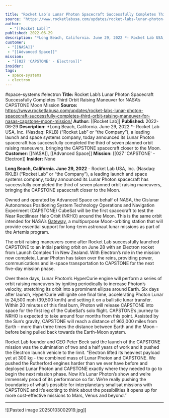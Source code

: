```yaml
---

title: "Rocket Lab’s Lunar Photon Spacecraft Successfully Completes Third Orbit Raising Maneuver for NASA’s CAPSTONE Moon Mission "
source: "https://www.rocketlabusa.com/updates/rocket-labs-lunar-photon-spacecraft-successfully-completes-third-orbit-raising-maneuver-for-nasas-capstone-moon-mission/"
author:
  - "[[Rocket Lab]]"
published: 2022-06-29
description: "*Long Beach, California. June 29, 2022 *- Rocket Lab USA, Inc. (Nasdaq: RKLB) (“Rocket Lab” or “the Company”), a leading launch and space systems company, today announced its Lunar Photon spacecraft has successfully completed the third of seven planned orbit raising maneuvers, bringing the CAPSTONE spacecraft closer to the Moon."
customer:
 - "[[NASA]]"
 - "[[Advanced Space]]"
mission:
 - "[[027 'CAPSTONE' - Electron]]"
insider:
tags:
 - space-systems
 - electron
---
```


#space-systems #electron
**Title:** Rocket Lab’s Lunar Photon Spacecraft Successfully Completes Third Orbit Raising Maneuver for NASA’s CAPSTONE Moon Mission 
**Source:** https://www.rocketlabusa.com/updates/rocket-labs-lunar-photon-spacecraft-successfully-completes-third-orbit-raising-maneuver-for-nasas-capstone-moon-mission/
**Author:** [[Rocket Lab]]
**Published:** 2022-06-29
**Description:** *Long Beach, California. June 29, 2022 *- Rocket Lab USA, Inc. (Nasdaq: RKLB) (“Rocket Lab” or “the Company”), a leading launch and space systems company, today announced its Lunar Photon spacecraft has successfully completed the third of seven planned orbit raising maneuvers, bringing the CAPSTONE spacecraft closer to the Moon.
**Customer:** [[NASA]], [[Advanced Space]]
**Mission:** [[027 'CAPSTONE' - Electron]]
**Insider:** None

**Long Beach, California. June 29, 2022** \- Rocket Lab USA, Inc. (Nasdaq: RKLB) (“Rocket Lab” or “the Company”), a leading launch and space systems company, today announced its Lunar Photon spacecraft has successfully completed the third of seven planned orbit raising maneuvers, bringing the CAPSTONE spacecraft closer to the Moon.

Owned and operated by Advanced Space on behalf of NASA, the Cislunar Autonomous Positioning System Technology Operations and Navigation Experiment (CAPSTONE) CubeSat will be the first spacecraft to test the Near Rectilinear Halo Orbit (NRHO) around the Moon. This is the same orbit intended for NASA’s [Gateway](https://cts.businesswire.com/ct/CT?id=smartlink&url=https%3A%2F%2Fwww.nasa.gov%2Fgateway&esheet=52766494&newsitemid=20220629005956&lan=en-US&anchor=Gateway&index=1&md5=999baacd12faed53975a3883d256d9c6), a multipurpose Moon-orbiting station that will provide essential support for long-term astronaut lunar missions as part of the Artemis program.

The orbit raising maneuvers come after Rocket Lab successfully launched CAPSTONE to an initial parking orbit on June 28 with an Electron rocket from Launch Complex 1 in New Zealand. With Electron’s role in the mission now complete, Lunar Photon has taken over the reins, providing power, communications and in-space transportation to CAPSTONE for the next five-day mission phase.

Over these days, Lunar Photon’s HyperCurie engine will perform a series of orbit raising maneuvers by igniting periodically to increase Photon’s velocity, stretching its orbit into a prominent ellipse around Earth. Six days after launch, HyperCurie will ignite one final time, accelerating Photon Lunar to 24,500 mph (39,500 km/h) and setting it on a ballistic lunar transfer. Within 20 minutes of this final burn, Photon will release CAPSTONE into space for the first leg of the CubeSat’s solo flight. CAPSTONE’s journey to NRHO is expected to take around four months from this point. Assisted by the Sun’s gravity, CAPSTONE will reach a distance of 963,000 miles from Earth – more than three times the distance between Earth and the Moon – before being pulled back towards the Earth-Moon system.

Rocket Lab founder and CEO Peter Beck said the launch of the CAPSTONE mission was the culmination of two and a half years of work and it pushed the Electron launch vehicle to the limit. “Electron lifted its heaviest payload yet at 300 kg - the combined mass of Lunar Photon and CAPSTONE. We pushed the Rutherford engines harder than we ever have before and deployed Lunar Photon and CAPSTONE exactly where they needed to go to begin the next mission phase. Now it’s Lunar Photon’s show and we’re immensely proud of its performance so far. We’re really pushing the boundaries of what’s possible for interplanetary smallsat missions with CAPSTONE and it’s exciting to think about the possibilities it opens up for more cost-effective missions to Mars, Venus and beyond.”

---

![[Pasted image 20250103002919.jpg]]